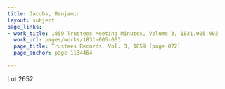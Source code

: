 ```yaml
---
title: Jacobs, Benjamin
layout: subject
page_links:
- work_title: 1859 Trustees Meeting Minutes, Volume 3, 1831.005.003
  work_url: pages/works/1831-005-003
  page_title: Trustees Records, Vol. 3, 1859 (page 072)
  page_anchor: page-1134464

---
```

<p>Lot 2652</p>
